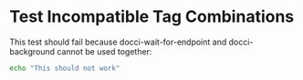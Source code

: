 # Test Incompatible Tag Combinations

This test should fail because docci-wait-for-endpoint and docci-background cannot be used together:

```bash docci-wait-for-endpoint="http://localhost:8080/health|10" docci-background
echo "This should not work"
```
